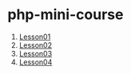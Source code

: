 # php-mini-course

1. [Lesson01](https://github.com/RomanVaskov/php-mini-course/tree/lesson01)
2. [Lesson02](https://github.com/RomanVaskov/php-mini-course/tree/lesson02)
3. [Lesson03](https://github.com/RomanVaskov/php-mini-course/tree/lesson03)
4. [Lesson04](https://github.com/RomanVaskov/php-mini-course/tree/lesson04)
